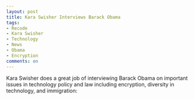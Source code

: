 ```yaml
---
layout: post
title: Kara Swisher Interviews Barack Obama
tags: 
- Recode
- Kara Swisher
- Technology
- News
- Obama
- Encryption
comments: on
---
```

Kara Swisher does a great job of interviewing Barack Obama on important issues in technology policy and law including encryption, diversity in technology, and immigration:

<div class="youtube" id="yaylQmnXztU" style="width: 560px; height: 315px;"></div>
<script src="/js/youtube.js"></script>